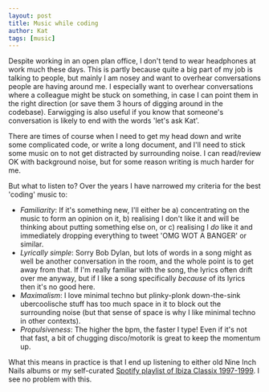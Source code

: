 ```yaml
---
layout: post
title: Music while coding
author: Kat
tags: [music]
---
```

Despite working in an open plan office, I don't tend to wear headphones at work much these days. This is partly because quite a big part of my job is talking to people, but mainly I am nosey and want to overhear conversations people are having around me. I especially want to overhear conversations where a colleague might be stuck on something, in case I can point them in the right direction (or save them 3 hours of digging around in the codebase). Earwigging is also useful if you know that someone's conversation is likely to end with the words 'let's ask Kat'.

There are times of course when I need to get my head down and write some complicated code, or write a long document, and I'll need to stick some music on to not get distracted by surrounding noise. I can read/review OK with background noise, but for some reason writing is much harder for me. 

But what to listen to? Over the years I have narrowed my criteria for the best 'coding' music to:

- *Familiarity*: If it's something new, I'll either be a) concentrating on the music to form an opinion on it, b) realising I don't like it and will be thinking about putting something else on, or c) realising I _do_ like it and immediately dropping everything to tweet 'OMG WOT A BANGER' or similar. 
- *Lyrically simple*: Sorry Bob Dylan, but lots of words in a song might as well be another conversation in the room, and the whole point is to get away from that. If I'm really familiar with the song, the lyrics often drift over me anyway, but if I like a song specifically *because* of its lyrics then it's no good here.
- *Maximalism*: I love minimal techno but plinky-plonk down-the-sink ubercoolische stuff has too much space in it to block out the surrounding noise (but that sense of space is why I like minimal techno in other contexts).
- *Propulsiveness*: The higher the bpm, the faster I type! Even if it's not that fast, a bit of chugging disco/motorik is great to keep the momentum up.

What this means in practice is that I end up listening to either old Nine Inch Nails albums or my self-curated [Spotify playlist of Ibiza Classix 1997-1999](https://open.spotify.com/user/katstevens/playlist/0tizo2GwVaEatY7kti8x6s?si=n9ShxalxRKuWtcxkxqjJew). I see no problem with this.
